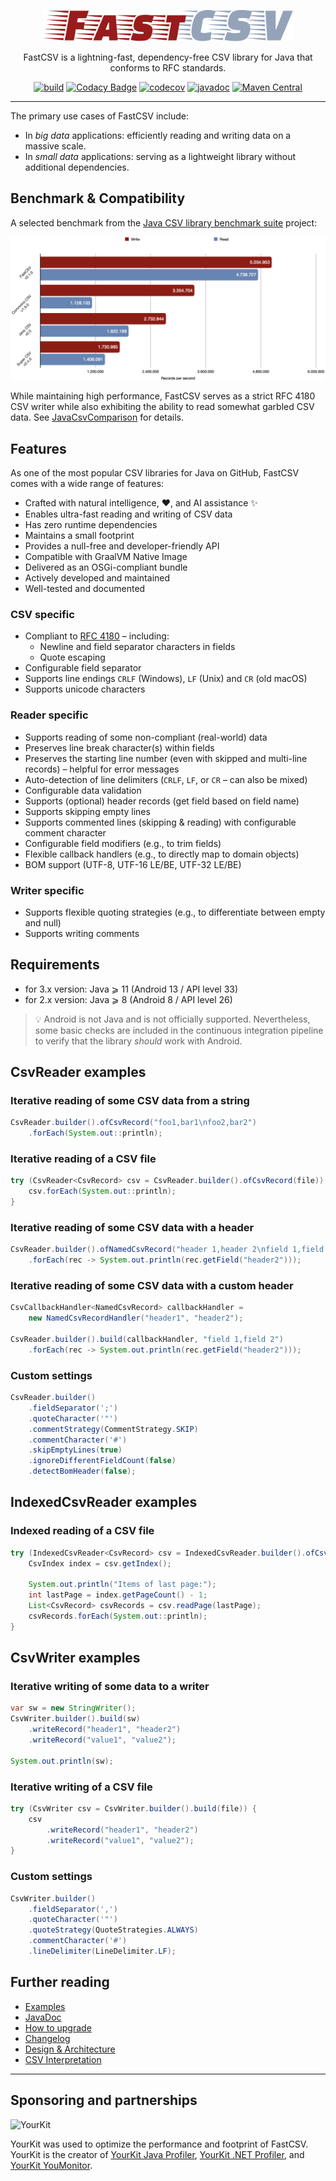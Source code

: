 <p align="center">
  <img src="fastcsv.svg" width="400" height="50" alt="FastCSV">
</p>

<p align="center">
  FastCSV is a lightning-fast, dependency-free CSV library for Java that conforms to RFC standards.
</p>

<p align="center">
  <a href="https://github.com/osiegmar/FastCSV/actions/workflows/build.yml"><img src="https://github.com/osiegmar/FastCSV/actions/workflows/build.yml/badge.svg?branch=main" alt="build"></a>
  <a href="https://app.codacy.com/gh/osiegmar/FastCSV/dashboard?utm_source=gh&utm_medium=referral&utm_content=&utm_campaign=Badge_grade"><img src="https://app.codacy.com/project/badge/Grade/7270301676d6463bad9dd1fe23429942" alt="Codacy Badge"></a>
  <a href="https://codecov.io/gh/osiegmar/FastCSV"><img src="https://codecov.io/gh/osiegmar/FastCSV/branch/main/graph/badge.svg?token=WIWkv7HUyk" alt="codecov"></a>
  <a href="https://javadoc.io/doc/de.siegmar/fastcsv"><img src="https://javadoc.io/badge2/de.siegmar/fastcsv/javadoc.svg" alt="javadoc"></a>
  <a href="https://central.sonatype.com/artifact/de.siegmar/fastcsv"><img src="https://img.shields.io/maven-central/v/de.siegmar/fastcsv" alt="Maven Central"></a>
</p>

------

The primary use cases of FastCSV include:

- In *big data* applications: efficiently reading and writing data on a massive scale.
- In *small data* applications: serving as a lightweight library without additional dependencies.

## Benchmark & Compatibility

A selected benchmark from the
[Java CSV library benchmark suite](https://github.com/osiegmar/JavaCsvBenchmarkSuite) project:

![Benchmark](benchmark.png "Benchmark")

While maintaining high performance, FastCSV serves as a strict RFC 4180 CSV writer while
also exhibiting the ability to read somewhat garbled CSV data.
See [JavaCsvComparison](https://github.com/osiegmar/JavaCsvComparison) for details.

## Features

As one of the most popular CSV libraries for Java on GitHub, FastCSV comes with a wide range of features:

- Crafted with natural intelligence, :heart:, and AI assistance :sparkles:
- Enables ultra-fast reading and writing of CSV data
- Has zero runtime dependencies
- Maintains a small footprint
- Provides a null-free and developer-friendly API
- Compatible with GraalVM Native Image
- Delivered as an OSGi-compliant bundle
- Actively developed and maintained
- Well-tested and documented

### CSV specific

- Compliant to [RFC 4180](https://tools.ietf.org/html/rfc4180) – including:
    - Newline and field separator characters in fields
    - Quote escaping
- Configurable field separator
- Supports line endings `CRLF` (Windows), `LF` (Unix) and `CR` (old macOS)
- Supports unicode characters

### Reader specific

- Supports reading of some non-compliant (real-world) data
- Preserves line break character(s) within fields
- Preserves the starting line number (even with skipped and multi-line records) – helpful for error messages
- Auto-detection of line delimiters (`CRLF`, `LF`, or `CR` – can also be mixed)
- Configurable data validation
- Supports (optional) header records (get field based on field name)
- Supports skipping empty lines
- Supports commented lines (skipping & reading) with configurable comment character
- Configurable field modifiers (e.g., to trim fields)
- Flexible callback handlers (e.g., to directly map to domain objects)
- BOM support (UTF-8, UTF-16 LE/BE, UTF-32 LE/BE)

### Writer specific

- Supports flexible quoting strategies (e.g., to differentiate between empty and null)
- Supports writing comments

## Requirements

- for 3.x version: Java ⩾ 11 (Android 13 / API level 33)
- for 2.x version: Java ⩾ 8 (Android 8 / API level 26)

> :bulb: Android is not Java and is not officially supported.
> Nevertheless, some basic checks are included in the continuous integration pipeline to
> verify that the library *should* work with Android.

## CsvReader examples

### Iterative reading of some CSV data from a string

```java
CsvReader.builder().ofCsvRecord("foo1,bar1\nfoo2,bar2")
    .forEach(System.out::println);
```

### Iterative reading of a CSV file

```java
try (CsvReader<CsvRecord> csv = CsvReader.builder().ofCsvRecord(file)) {
    csv.forEach(System.out::println);
}
```

### Iterative reading of some CSV data with a header

```java
CsvReader.builder().ofNamedCsvRecord("header 1,header 2\nfield 1,field 2")
    .forEach(rec -> System.out.println(rec.getField("header2")));
```

### Iterative reading of some CSV data with a custom header

```java
CsvCallbackHandler<NamedCsvRecord> callbackHandler =
    new NamedCsvRecordHandler("header1", "header2");

CsvReader.builder().build(callbackHandler, "field 1,field 2")
    .forEach(rec -> System.out.println(rec.getField("header2")));
```

### Custom settings

```java
CsvReader.builder()
    .fieldSeparator(';')
    .quoteCharacter('"')
    .commentStrategy(CommentStrategy.SKIP)
    .commentCharacter('#')
    .skipEmptyLines(true)
    .ignoreDifferentFieldCount(false)
    .detectBomHeader(false);
```

## IndexedCsvReader examples

### Indexed reading of a CSV file

```java
try (IndexedCsvReader<CsvRecord> csv = IndexedCsvReader.builder().ofCsvRecord(file)) {
    CsvIndex index = csv.getIndex();

    System.out.println("Items of last page:");
    int lastPage = index.getPageCount() - 1;
    List<CsvRecord> csvRecords = csv.readPage(lastPage);
    csvRecords.forEach(System.out::println);
}
```

## CsvWriter examples

### Iterative writing of some data to a writer

```java
var sw = new StringWriter();
CsvWriter.builder().build(sw)
    .writeRecord("header1", "header2")
    .writeRecord("value1", "value2");

System.out.println(sw);
```

### Iterative writing of a CSV file

```java
try (CsvWriter csv = CsvWriter.builder().build(file)) {
    csv
        .writeRecord("header1", "header2")
        .writeRecord("value1", "value2");
}
```

### Custom settings

```java
CsvWriter.builder()
    .fieldSeparator(',')
    .quoteCharacter('"')
    .quoteStrategy(QuoteStrategies.ALWAYS)
    .commentCharacter('#')
    .lineDelimiter(LineDelimiter.LF);
```

## Further reading

- [Examples](example/src/main/java/example)
- [JavaDoc](https://javadoc.io/doc/de.siegmar/fastcsv)
- [How to upgrade](UPGRADING.md)
- [Changelog](CHANGELOG.md)
- [Design & Architecture](doc/architecture.md)
- [CSV Interpretation](doc/interpretation.md)

---

## Sponsoring and partnerships

![YourKit](https://www.yourkit.com/images/yklogo.png)

YourKit was used to optimize the performance and footprint of FastCSV.
YourKit is the creator of <a href="https://www.yourkit.com/java/profiler/">YourKit Java Profiler</a>,
<a href="https://www.yourkit.com/.net/profiler/">YourKit .NET Profiler</a>,
and <a href="https://www.yourkit.com/youmonitor/">YourKit YouMonitor</a>.
